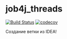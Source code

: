 # job4j_threads

[![Build Status](https://app.travis-ci.com/dheaven92/job4j_threads.svg?branch=master)](https://app.travis-ci.com/dheaven92/job4j_threads)
[![codecov](https://codecov.io/gh/dheaven92/job4j_threads/branch/master/graph/badge.svg?token=XZI2ENKT6D)](https://codecov.io/gh/dheaven92/job4j_threads)

Создание ветки из IDEA!
